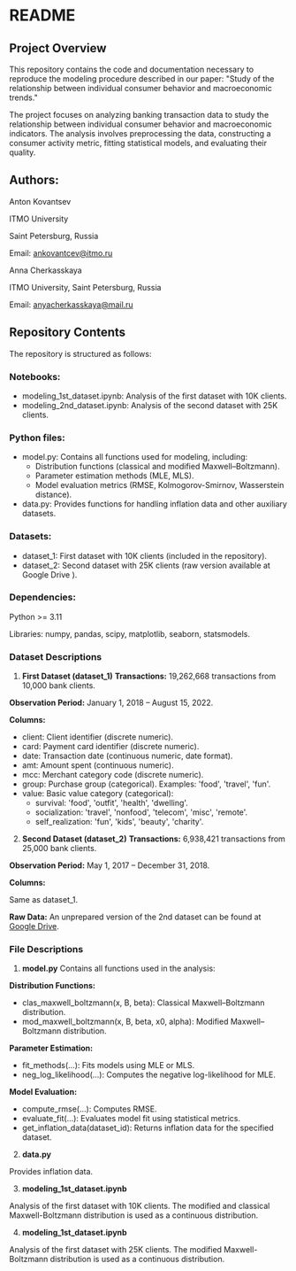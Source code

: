 # README
## Project Overview
This repository contains the code and documentation necessary to reproduce the modeling procedure described in our paper:
"Study of the relationship between individual consumer behavior and macroeconomic trends."

The project focuses on analyzing banking transaction data to study the relationship between individual consumer behavior and macroeconomic indicators. The analysis involves preprocessing the data, constructing a consumer activity metric, fitting statistical models, and evaluating their quality.

## Authors:
Anton Kovantsev

ITMO University

Saint Petersburg, Russia

Email: ankovantcev@itmo.ru


Anna Cherkasskaya

ITMO University, Saint Petersburg, Russia

Email: anyacherkasskaya@mail.ru

## Repository Contents
The repository is structured as follows:

### Notebooks:
- modeling_1st_dataset.ipynb: Analysis of the first dataset with 10K clients.
- modeling_2nd_dataset.ipynb: Analysis of the second dataset with 25K clients.

### Python files:
- model.py: Contains all functions used for modeling, including:
  - Distribution functions (classical and modified Maxwell–Boltzmann).
  - Parameter estimation methods (MLE, MLS).
  - Model evaluation metrics (RMSE, Kolmogorov-Smirnov, Wasserstein distance).
- data.py: Provides functions for handling inflation data and other auxiliary datasets.

### Datasets:
- dataset_1: First dataset with 10K clients (included in the repository).
- dataset_2: Second dataset with 25K clients (raw version available at Google Drive ).
### Dependencies:
Python >= 3.11

Libraries: numpy, pandas, scipy, matplotlib, seaborn, statsmodels.

### Dataset Descriptions
1. **First Dataset (dataset_1)**
**Transactions:** 19,262,668 transactions from 10,000 bank clients.

**Observation Period:** January 1, 2018 – August 15, 2022.

**Columns:**

- client: Client identifier (discrete numeric).
- card: Payment card identifier (discrete numeric).
- date: Transaction date (continuous numeric, date format).
- amt: Amount spent (continuous numeric).
- mcc: Merchant category code (discrete numeric).
- group: Purchase group (categorical). Examples: 'food', 'travel', 'fun'.
- value: Basic value category (categorical):
  - survival: 'food', 'outfit', 'health', 'dwelling'.
  - socialization: 'travel', 'nonfood', 'telecom', 'misc', 'remote'.
  - self_realization: 'fun', 'kids', 'beauty', 'charity'.

2. **Second Dataset (dataset_2)**
**Transactions:** 6,938,421 transactions from 25,000 bank clients.

**Observation Period:** May 1, 2017 – December 31, 2018.

**Columns:**

Same as dataset_1.

**Raw Data:**
An unprepared version of the 2nd dataset can be found at [Google Drive](https://drive.google.com/drive/folders/1PKqYacxA3ZWsRbn8CySrPnXYor_aJFJJ).


### File Descriptions
1. **model.py**
Contains all functions used in the analysis:

**Distribution Functions:**
- clas_maxwell_boltzmann(x, B, beta): Classical Maxwell–Boltzmann distribution.
- mod_maxwell_boltzmann(x, B, beta, x0, alpha): Modified Maxwell–Boltzmann distribution.

**Parameter Estimation:**
- fit_methods(...): Fits models using MLE or MLS.
- neg_log_likelihood(...): Computes the negative log-likelihood for MLE.

**Model Evaluation:**
- compute_rmse(...): Computes RMSE.
- evaluate_fit(...): Evaluates model fit using statistical metrics.
- get_inflation_data(dataset_id): Returns inflation data for the specified dataset.

2. **data.py**

Provides inflation data.

3. **modeling_1st_dataset.ipynb**

Analysis of the first dataset with 10K clients. The modified and classical Maxwell-Boltzmann distribution is used as a continuous distribution.

4. **modeling_1st_dataset.ipynb**

Analysis of the first dataset with 25K clients. The modified Maxwell-Boltzmann distribution is used as a continuous distribution.